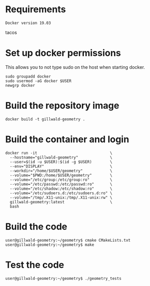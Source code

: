 # Requirements
```
Docker version 19.03
```
tacos

# Set up docker permissions
This allows you to not type sudo on the host when starting docker.
```
sudo groupadd docker
sudo usermod -aG docker $USER
newgrp docker
```


# Build the repository image
```
docker build -t gillwald-geometry .
```

# Build the container and login
```
docker run -it                                \
  --hostname="gillwald-geometry"              \
  --user=$(id -u $USER):$(id -g $USER)        \
  --env="DISPLAY"                             \
  --workdir="/home/$USER/geometry"            \
  --volume="$PWD:/home/$USER/geometry"        \
  --volume="/etc/group:/etc/group:ro"         \
  --volume="/etc/passwd:/etc/passwd:ro"       \
  --volume="/etc/shadow:/etc/shadow:ro"       \
  --volume="/etc/sudoers.d:/etc/sudoers.d:ro" \
  --volume="/tmp/.X11-unix:/tmp/.X11-unix:rw" \
  gillwald-geometry:latest                    \
  bash
```

# Build the code
```
user@gillwald-geometry:~/geometry$ cmake CMakeLists.txt
user@gillwald-geometry:~/geometry$ make
```

# Test the code
```
user@gillwald-geometry:~/geometry$ ./geometry_tests
```
